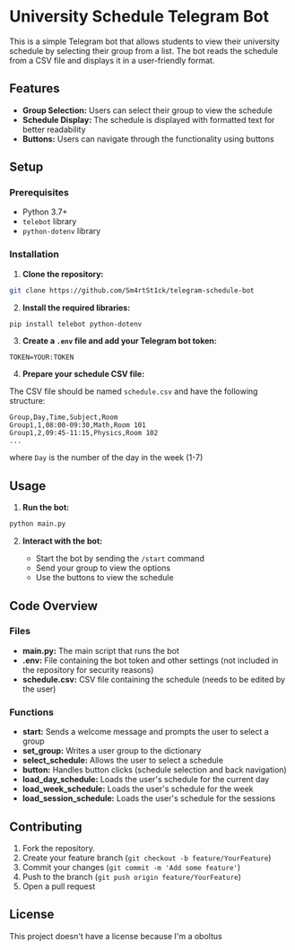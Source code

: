 # University Schedule Telegram Bot

This is a simple Telegram bot that allows students to view their university schedule by selecting their group from a list. The bot reads the schedule from a CSV file and displays it in a user-friendly format.

## Features

- **Group Selection:** Users can select their group to view the schedule
- **Schedule Display:** The schedule is displayed with formatted text for better readability
- **Buttons:** Users can navigate through the functionality using buttons

## Setup

### Prerequisites

- Python 3.7+
- `telebot` library
- `python-dotenv` library

### Installation

1. **Clone the repository:**
```sh
git clone https://github.com/Sm4rtSt1ck/telegram-schedule-bot
```

2. **Install the required libraries:**

```sh
pip install telebot python-dotenv
```

3. **Create a `.env` file and add your Telegram bot token:**

```plaintext
TOKEN=YOUR:TOKEN
```

4. **Prepare your schedule CSV file:**

The CSV file should be named `schedule.csv` and have the following structure:

```csv
Group,Day,Time,Subject,Room
Group1,1,08:00-09:30,Math,Room 101
Group1,2,09:45-11:15,Physics,Room 102
...
```
where `Day` is the number of the day in the week (1-7)

## Usage

1. **Run the bot:**

```sh
python main.py
```

2. **Interact with the bot:**

    - Start the bot by sending the `/start` command
    - Send your group to view the options
    - Use the buttons to view the schedule

## Code Overview

### Files

- **main.py:** The main script that runs the bot
- **.env:** File containing the bot token and other settings (not included in the repository for security reasons)
- **schedule.csv:** CSV file containing the schedule (needs to be edited by the user)

### Functions

- **start:** Sends a welcome message and prompts the user to select a group
- **set_group:** Writes a user group to the dictionary
- **select_schedule:** Allows the user to select a schedule
- **button:** Handles button clicks (schedule selection and back navigation)
- **load_day_schedule:** Loads the user's schedule for the current day
- **load_week_schedule:** Loads the user's schedule for the week
- **load_session_schedule:** Loads the user's schedule for the sessions

## Contributing

1. Fork the repository.
2. Create your feature branch (`git checkout -b feature/YourFeature`)
3. Commit your changes (`git commit -m 'Add some feature'`)
4. Push to the branch (`git push origin feature/YourFeature`)
5. Open a pull request

## License

This project doesn't have a license because I'm a oboltus

